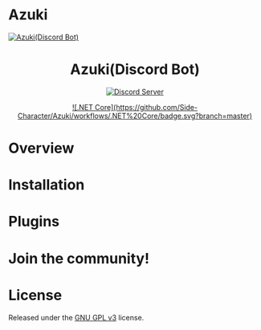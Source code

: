 ﻿# Azuki

<a href="https://github.com/Side-Character/Azuki"><img src="https://cdn.discordapp.com/attachments/323446657100414976/703202820366532668/Flandre.png" alt="Azuki(Discord Bot)"></a>
<h1 align="center">
  Azuki(Discord Bot)
</h1>
<p align="center">
  <a href="https://discord.gg/M7p26z">
    <img src="https://discordapp.com/api/guilds/703203636657913886/widget.png?style=shield" alt="Discord Server">
  </a>
  <!--<a href="https://crowdin.com/project/red-discordbot">
    <img src="https://d322cqt584bo4o.cloudfront.net/red-discordbot/localized.svg" alt="Localized with Crowdin">
  </a>-->
</p>
<p align="center">
  <a href="https://github.com/Cog-Creators/Red-DiscordBot/actions">
    ![.NET Core](https://github.com/Side-Character/Azuki/workflows/.NET%20Core/badge.svg?branch=master)
  </a>
  <!--<a href="http://red-discordbot.readthedocs.io/en/stable/?badge=stable">
    <img src="" alt="Azuki on readthedocs.org">
  </a>-->
</p>

<!--<p align="center">
  <a href="#overview">Overview</a>
  •
  <a href="#installation">Installation</a>
  •
  <a href="http://red-discordbot.readthedocs.io/en/stable/index.html">Documentation</a>
  •
  <a href="#plugins">Plugins</a>
  •
  <a href="#join-the-community">Community</a>
  •
  <a href="#license">License</a>
</p>-->

# Overview

# Installation

# Plugins

# Join the community!

# License

Released under the [GNU GPL v3](https://www.gnu.org/licenses/gpl-3.0.en.html) license.
